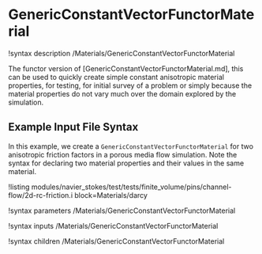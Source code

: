 # GenericConstantVectorFunctorMaterial

!syntax description /Materials/GenericConstantVectorFunctorMaterial

The functor version of [GenericConstantVectorFunctorMaterial.md], this can be
used to quickly create simple constant anisotropic material properties, for
testing, for initial survey of a problem or simply because the material
properties do not vary much over the domain explored by the simulation.

## Example Input File Syntax

In this example, we create a `GenericConstantVectorFunctorMaterial` for two
anisotropic friction factors in a porous media flow simulation.  Note the syntax
for declaring two material properties and their values in the same material.

!listing modules/navier_stokes/test/tests/finite_volume/pins/channel-flow/2d-rc-friction.i block=Materials/darcy

!syntax parameters /Materials/GenericConstantVectorFunctorMaterial

!syntax inputs /Materials/GenericConstantVectorFunctorMaterial

!syntax children /Materials/GenericConstantVectorFunctorMaterial
